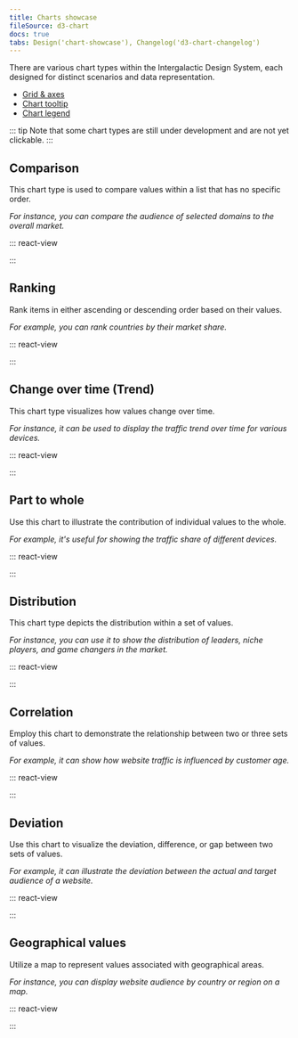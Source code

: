 ```yaml
---
title: Charts showcase
fileSource: d3-chart
docs: true
tabs: Design('chart-showcase'), Changelog('d3-chart-changelog')
---
```


There are various chart types within the Intergalactic Design System, each designed for distinct scenarios and data representation.

- [Grid & axes](/data-display/d3-chart/d3-chart#grid_and_axes)
- [Chart tooltip](/data-display/d3-chart/d3-chart#tooltip)
- [Chart legend](/data-display/chart-legend/chart-legend)

::: tip
Note that some chart types are still under development and are not yet clickable.
:::

## Comparison

This chart type is used to compare values within a list that has no specific order.

_For instance, you can compare the audience of selected domains to the overall market._

::: react-view

<script lang="tsx">
import React from 'react';
import ComponentCard from '@components/../components/ComponentCard';
const getImageName = (title) => {
  const name = title.replace(/[ \/]+/g, '');
  return name.charAt(0).toLowerCase() + name.slice(1);
};

import { Box } from '@semcore/flex-box';

const group = {
  line: {
    title: 'Line chart',
    route: '/data-display/line-chart',
    disabled: false,
    type: 'charts',
  },
  area: {
    title: 'Area chart',
    route: '/data-display/area-chart',
    disabled: false,
    type: 'charts',
  },
  areaStacked: {
    title: 'Stacked area chart',
    route: '/data-display/stacked-area-chart',
    disabled: false,
    type: 'charts',
  },
  combinedAreaLine: {
    title: 'Combined chart',
    route: '/data-display/combined-chart',
    disabled: true,
    type: 'charts',
  },
  bar: {
    title: 'Bar chart',
    route: '/data-display/bar-chart',
    disabled: false,
    type: 'charts',
  },
  barStacked: {
    title: 'Stacked bar chart',
    route: '/data-display/stacked-bar-chart',
    disabled: false,
    type: 'charts',
  },
  horizontalBar: {
    title: 'Horizontal bar chart',
    route: '/data-display/bar-horizontal',
    disabled: false,
    type: 'charts',
  },
  stackedHorizontalBar: {
    title: 'Stacked horizontal bar chart',
    route: '/data-display/stacked-horizontal-bar',
    disabled: false,
    type: 'charts',
  },
  histogram: {
    title: 'Histogram chart',
    route: '/data-display/histogram-chart',
    disabled: false,
    type: 'charts',
  },
  stackedHistogram: {
    title: 'Stacked histogram chart',
    route: '/data-display/stacked-histogram',
    disabled: true,
    type: 'charts',
  },
  donut: {
    title: 'Donut Pie chart',
    route: '/data-display/donut-chart',
    disabled: false,
    type: 'charts',
  },
  venn: {
    title: 'Venn chart',
    route: '/data-display/venn-chart',
    disabled: false,
    type: 'charts',
  },
  bubble: {
    title: 'Bubble chart',
    route: '/data-display/bubble-chart',
    type: 'charts',
  },
  scatterplot: {
    title: 'Scatterplot chart',
    route: '/data-display/scatterplot-chart',
    type: 'charts',
  },
  heatmap: {
    title: 'Heatmap',
    route: '/data-display/heatmap',
    disabled: true,
    type: 'charts',
  },
  funnel: {
    title: 'Funnel chart',
    route: '/data-display/funnel-chart',
    disabled: true,
    type: 'charts',
  },
  radar: {
    title: 'Radar chart',
    route: '/data-display/radar-chart',
    disabled: false,
    type: 'charts',
  },
  polar: {
    title: 'Polar chart',
    route: '/data-display/polar-chart',
    disabled: true,
    type: 'charts',
  },
  alluvial: {
    title: 'Alluvial chart',
    route: '/data-display/alluvial-chart',
    disabled: true,
    type: 'charts',
  },
  quadrant: {
    title: 'Quadrant chart',
    route: '/data-display/quadrant-chart',
    disabled: true,
    type: 'charts',
  },
  kagi: {
    title: 'Kagi chart',
    route: '/data-display/kagi-chart',
    disabled: true,
    type: 'charts',
  },
  lollipop: {
    title: 'Lollipop chart',
    route: '/data-display/lollipop-chart',
    disabled: true,
    type: 'charts',
  },
  choroplethMap: {
    title: 'Choropleth map',
    route: '/data-display/choropleth-map',
    disabled: true,
    type: 'charts',
  },
  radialTree: {
    title: 'Radial Tree chart',
    route: '/data-display/radial-tree-chart',
    type: 'charts',
  },
};

const cardsStyle = {
  display: 'grid',
  gridTemplateRows: 'max-content',
  gridTemplateColumns: 'repeat(auto-fill, 176px)',
  gridGap: 'var(--intergalactic-spacing-3x) var(--intergalactic-spacing-3x)',
  width: '100%',
  margin: '0',
  marginTop: 'var(--intergalactic-spacing-3x)',
  padding: '0',
};

const App = function (props) {
  const items = props.group.map((el) => group[el]);

  return (
    <Box style={cardsStyle}>
      {items.map((item) => (
        <ComponentCard
          key={item.title}
          image={getImageName(item.title)}
          text={item.title}
          disabled={item.disabled}
          href={item.route}
          type={item.type}
        />
      ))}
    </Box>
  );
}
</script>

:::

## Ranking

Rank items in either ascending or descending order based on their values.

_For example, you can rank countries by their market share._

::: react-view

<script lang="tsx">
import React from 'react';
import ComponentCard from '@components/../components/ComponentCard';
const getImageName = (title) => {
  const name = title.replace(/[ \/]+/g, '');
  return name.charAt(0).toLowerCase() + name.slice(1);
};

import { Box } from '@semcore/flex-box';

const group = {
  line: {
    title: 'Line chart',
    route: '/data-display/line-chart',
    disabled: false,
    type: 'charts',
  },
  area: {
    title: 'Area chart',
    route: '/data-display/area-chart',
    disabled: false,
    type: 'charts',
  },
  areaStacked: {
    title: 'Stacked area chart',
    route: '/data-display/stacked-area-chart',
    disabled: false,
    type: 'charts',
  },
  combinedAreaLine: {
    title: 'Combined chart',
    route: '/data-display/combined-chart',
    disabled: true,
    type: 'charts',
  },
  bar: {
    title: 'Bar chart',
    route: '/data-display/bar-chart',
    disabled: false,
    type: 'charts',
  },
  barStacked: {
    title: 'Stacked bar chart',
    route: '/data-display/stacked-bar-chart',
    disabled: false,
    type: 'charts',
  },
  horizontalBar: {
    title: 'Horizontal bar chart',
    route: '/data-display/bar-horizontal',
    disabled: false,
    type: 'charts',
  },
  stackedHorizontalBar: {
    title: 'Stacked horizontal bar chart',
    route: '/data-display/stacked-horizontal-bar',
    disabled: false,
    type: 'charts',
  },
  histogram: {
    title: 'Histogram chart',
    route: '/data-display/histogram-chart',
    disabled: false,
    type: 'charts',
  },
  stackedHistogram: {
    title: 'Stacked histogram chart',
    route: '/data-display/stacked-histogram',
    disabled: true,
    type: 'charts',
  },
  donut: {
    title: 'Donut Pie chart',
    route: '/data-display/donut-chart',
    disabled: false,
    type: 'charts',
  },
  venn: {
    title: 'Venn chart',
    route: '/data-display/venn-chart',
    disabled: false,
    type: 'charts',
  },
  bubble: {
    title: 'Bubble chart',
    route: '/data-display/bubble-chart',
    type: 'charts',
  },
  scatterplot: {
    title: 'Scatterplot chart',
    route: '/data-display/scatterplot-chart',
    type: 'charts',
  },
  heatmap: {
    title: 'Heatmap',
    route: '/data-display/heatmap',
    disabled: true,
    type: 'charts',
  },
  funnel: {
    title: 'Funnel chart',
    route: '/data-display/funnel-chart',
    disabled: true,
    type: 'charts',
  },
  radar: {
    title: 'Radar chart',
    route: '/data-display/radar-chart',
    disabled: false,
    type: 'charts',
  },
  polar: {
    title: 'Polar chart',
    route: '/data-display/polar-chart',
    disabled: true,
    type: 'charts',
  },
  alluvial: {
    title: 'Alluvial chart',
    route: '/data-display/alluvial-chart',
    disabled: true,
    type: 'charts',
  },
  quadrant: {
    title: 'Quadrant chart',
    route: '/data-display/quadrant-chart',
    disabled: true,
    type: 'charts',
  },
  kagi: {
    title: 'Kagi chart',
    route: '/data-display/kagi-chart',
    disabled: true,
    type: 'charts',
  },
  lollipop: {
    title: 'Lollipop chart',
    route: '/data-display/lollipop-chart',
    disabled: true,
    type: 'charts',
  },
  choroplethMap: {
    title: 'Choropleth map',
    route: '/data-display/choropleth-map',
    disabled: true,
    type: 'charts',
  },
  radialTree: {
    title: 'Radial Tree chart',
    route: '/data-display/radial-tree-chart',
    type: 'charts',
  },
};

const cardsStyle = {
  display: 'grid',
  gridTemplateRows: 'max-content',
  gridTemplateColumns: 'repeat(auto-fill, 176px)',
  gridGap: 'var(--intergalactic-spacing-3x) var(--intergalactic-spacing-3x)',
  width: '100%',
  margin: '0',
  marginTop: 'var(--intergalactic-spacing-3x)',
  padding: '0',
};

const App = function (props) {
  const items = props.group.map((el) => group[el]);

  return (
    <Box style={cardsStyle}>
      {items.map((item) => (
        <ComponentCard
          key={item.title}
          image={getImageName(item.title)}
          text={item.title}
          disabled={item.disabled}
          href={item.route}
          type={item.type}
        />
      ))}
    </Box>
  );
}
</script>

:::

## Change over time (Trend)

This chart type visualizes how values change over time.

_For instance, it can be used to display the traffic trend over time for various devices._

::: react-view

<script lang="tsx">
import React from 'react';
import ComponentCard from '@components/../components/ComponentCard';
const getImageName = (title) => {
  const name = title.replace(/[ \/]+/g, '');
  return name.charAt(0).toLowerCase() + name.slice(1);
};

import { Box } from '@semcore/flex-box';

const group = {
  line: {
    title: 'Line chart',
    route: '/data-display/line-chart',
    disabled: false,
    type: 'charts',
  },
  area: {
    title: 'Area chart',
    route: '/data-display/area-chart',
    disabled: false,
    type: 'charts',
  },
  areaStacked: {
    title: 'Stacked area chart',
    route: '/data-display/stacked-area-chart',
    disabled: false,
    type: 'charts',
  },
  combinedAreaLine: {
    title: 'Combined chart',
    route: '/data-display/combined-chart',
    disabled: true,
    type: 'charts',
  },
  bar: {
    title: 'Bar chart',
    route: '/data-display/bar-chart',
    disabled: false,
    type: 'charts',
  },
  barStacked: {
    title: 'Stacked bar chart',
    route: '/data-display/stacked-bar-chart',
    disabled: false,
    type: 'charts',
  },
  horizontalBar: {
    title: 'Horizontal bar chart',
    route: '/data-display/bar-horizontal',
    disabled: false,
    type: 'charts',
  },
  stackedHorizontalBar: {
    title: 'Stacked horizontal bar chart',
    route: '/data-display/stacked-horizontal-bar',
    disabled: false,
    type: 'charts',
  },
  histogram: {
    title: 'Histogram chart',
    route: '/data-display/histogram-chart',
    disabled: false,
    type: 'charts',
  },
  stackedHistogram: {
    title: 'Stacked histogram chart',
    route: '/data-display/stacked-histogram',
    disabled: true,
    type: 'charts',
  },
  donut: {
    title: 'Donut Pie chart',
    route: '/data-display/donut-chart',
    disabled: false,
    type: 'charts',
  },
  venn: {
    title: 'Venn chart',
    route: '/data-display/venn-chart',
    disabled: false,
    type: 'charts',
  },
  bubble: {
    title: 'Bubble chart',
    route: '/data-display/bubble-chart',
    type: 'charts',
  },
  scatterplot: {
    title: 'Scatterplot chart',
    route: '/data-display/scatterplot-chart',
    type: 'charts',
  },
  heatmap: {
    title: 'Heatmap',
    route: '/data-display/heatmap',
    disabled: true,
    type: 'charts',
  },
  funnel: {
    title: 'Funnel chart',
    route: '/data-display/funnel-chart',
    disabled: true,
    type: 'charts',
  },
  radar: {
    title: 'Radar chart',
    route: '/data-display/radar-chart',
    disabled: false,
    type: 'charts',
  },
  polar: {
    title: 'Polar chart',
    route: '/data-display/polar-chart',
    disabled: true,
    type: 'charts',
  },
  alluvial: {
    title: 'Alluvial chart',
    route: '/data-display/alluvial-chart',
    disabled: true,
    type: 'charts',
  },
  quadrant: {
    title: 'Quadrant chart',
    route: '/data-display/quadrant-chart',
    disabled: true,
    type: 'charts',
  },
  kagi: {
    title: 'Kagi chart',
    route: '/data-display/kagi-chart',
    disabled: true,
    type: 'charts',
  },
  lollipop: {
    title: 'Lollipop chart',
    route: '/data-display/lollipop-chart',
    disabled: true,
    type: 'charts',
  },
  choroplethMap: {
    title: 'Choropleth map',
    route: '/data-display/choropleth-map',
    disabled: true,
    type: 'charts',
  },
  radialTree: {
    title: 'Radial Tree chart',
    route: '/data-display/radial-tree-chart',
    type: 'charts',
  },
};

const cardsStyle = {
  display: 'grid',
  gridTemplateRows: 'max-content',
  gridTemplateColumns: 'repeat(auto-fill, 176px)',
  gridGap: 'var(--intergalactic-spacing-3x) var(--intergalactic-spacing-3x)',
  width: '100%',
  margin: '0',
  marginTop: 'var(--intergalactic-spacing-3x)',
  padding: '0',
};

const App = function (props) {
  const items = props.group.map((el) => group[el]);

  return (
    <Box style={cardsStyle}>
      {items.map((item) => (
        <ComponentCard
          key={item.title}
          image={getImageName(item.title)}
          text={item.title}
          disabled={item.disabled}
          href={item.route}
          type={item.type}
        />
      ))}
    </Box>
  );
}
</script>

:::

## Part to whole

Use this chart to illustrate the contribution of individual values to the whole.

_For example, it's useful for showing the traffic share of different devices._

::: react-view

<script lang="tsx">
import React from 'react';
import ComponentCard from '@components/../components/ComponentCard';
const getImageName = (title) => {
  const name = title.replace(/[ \/]+/g, '');
  return name.charAt(0).toLowerCase() + name.slice(1);
};

import { Box } from '@semcore/flex-box';

const group = {
  line: {
    title: 'Line chart',
    route: '/data-display/line-chart',
    disabled: false,
    type: 'charts',
  },
  area: {
    title: 'Area chart',
    route: '/data-display/area-chart',
    disabled: false,
    type: 'charts',
  },
  areaStacked: {
    title: 'Stacked area chart',
    route: '/data-display/stacked-area-chart',
    disabled: false,
    type: 'charts',
  },
  combinedAreaLine: {
    title: 'Combined chart',
    route: '/data-display/combined-chart',
    disabled: true,
    type: 'charts',
  },
  bar: {
    title: 'Bar chart',
    route: '/data-display/bar-chart',
    disabled: false,
    type: 'charts',
  },
  barStacked: {
    title: 'Stacked bar chart',
    route: '/data-display/stacked-bar-chart',
    disabled: false,
    type: 'charts',
  },
  horizontalBar: {
    title: 'Horizontal bar chart',
    route: '/data-display/bar-horizontal',
    disabled: false,
    type: 'charts',
  },
  stackedHorizontalBar: {
    title: 'Stacked horizontal bar chart',
    route: '/data-display/stacked-horizontal-bar',
    disabled: false,
    type: 'charts',
  },
  histogram: {
    title: 'Histogram chart',
    route: '/data-display/histogram-chart',
    disabled: false,
    type: 'charts',
  },
  stackedHistogram: {
    title: 'Stacked histogram chart',
    route: '/data-display/stacked-histogram',
    disabled: true,
    type: 'charts',
  },
  donut: {
    title: 'Donut Pie chart',
    route: '/data-display/donut-chart',
    disabled: false,
    type: 'charts',
  },
  venn: {
    title: 'Venn chart',
    route: '/data-display/venn-chart',
    disabled: false,
    type: 'charts',
  },
  bubble: {
    title: 'Bubble chart',
    route: '/data-display/bubble-chart',
    type: 'charts',
  },
  scatterplot: {
    title: 'Scatterplot chart',
    route: '/data-display/scatterplot-chart',
    type: 'charts',
  },
  heatmap: {
    title: 'Heatmap',
    route: '/data-display/heatmap',
    disabled: true,
    type: 'charts',
  },
  funnel: {
    title: 'Funnel chart',
    route: '/data-display/funnel-chart',
    disabled: true,
    type: 'charts',
  },
  radar: {
    title: 'Radar chart',
    route: '/data-display/radar-chart',
    disabled: false,
    type: 'charts',
  },
  polar: {
    title: 'Polar chart',
    route: '/data-display/polar-chart',
    disabled: true,
    type: 'charts',
  },
  alluvial: {
    title: 'Alluvial chart',
    route: '/data-display/alluvial-chart',
    disabled: true,
    type: 'charts',
  },
  quadrant: {
    title: 'Quadrant chart',
    route: '/data-display/quadrant-chart',
    disabled: true,
    type: 'charts',
  },
  kagi: {
    title: 'Kagi chart',
    route: '/data-display/kagi-chart',
    disabled: true,
    type: 'charts',
  },
  lollipop: {
    title: 'Lollipop chart',
    route: '/data-display/lollipop-chart',
    disabled: true,
    type: 'charts',
  },
  choroplethMap: {
    title: 'Choropleth map',
    route: '/data-display/choropleth-map',
    disabled: true,
    type: 'charts',
  },
  radialTree: {
    title: 'Radial Tree chart',
    route: '/data-display/radial-tree-chart',
    type: 'charts',
  },
};

const cardsStyle = {
  display: 'grid',
  gridTemplateRows: 'max-content',
  gridTemplateColumns: 'repeat(auto-fill, 176px)',
  gridGap: 'var(--intergalactic-spacing-3x) var(--intergalactic-spacing-3x)',
  width: '100%',
  margin: '0',
  marginTop: 'var(--intergalactic-spacing-3x)',
  padding: '0',
};

const App = function (props) {
  const items = props.group.map((el) => group[el]);

  return (
    <Box style={cardsStyle}>
      {items.map((item) => (
        <ComponentCard
          key={item.title}
          image={getImageName(item.title)}
          text={item.title}
          disabled={item.disabled}
          href={item.route}
          type={item.type}
        />
      ))}
    </Box>
  );
}
</script>

:::

## Distribution

This chart type depicts the distribution within a set of values.

_For instance, you can use it to show the distribution of leaders, niche players, and game changers in the market._

::: react-view

<script lang="tsx">
import React from 'react';
import ComponentCard from '@components/../components/ComponentCard';
const getImageName = (title) => {
  const name = title.replace(/[ \/]+/g, '');
  return name.charAt(0).toLowerCase() + name.slice(1);
};

import { Box } from '@semcore/flex-box';

const group = {
  line: {
    title: 'Line chart',
    route: '/data-display/line-chart',
    disabled: false,
    type: 'charts',
  },
  area: {
    title: 'Area chart',
    route: '/data-display/area-chart',
    disabled: false,
    type: 'charts',
  },
  areaStacked: {
    title: 'Stacked area chart',
    route: '/data-display/stacked-area-chart',
    disabled: false,
    type: 'charts',
  },
  combinedAreaLine: {
    title: 'Combined chart',
    route: '/data-display/combined-chart',
    disabled: true,
    type: 'charts',
  },
  bar: {
    title: 'Bar chart',
    route: '/data-display/bar-chart',
    disabled: false,
    type: 'charts',
  },
  barStacked: {
    title: 'Stacked bar chart',
    route: '/data-display/stacked-bar-chart',
    disabled: false,
    type: 'charts',
  },
  horizontalBar: {
    title: 'Horizontal bar chart',
    route: '/data-display/bar-horizontal',
    disabled: false,
    type: 'charts',
  },
  stackedHorizontalBar: {
    title: 'Stacked horizontal bar chart',
    route: '/data-display/stacked-horizontal-bar',
    disabled: false,
    type: 'charts',
  },
  histogram: {
    title: 'Histogram chart',
    route: '/data-display/histogram-chart',
    disabled: false,
    type: 'charts',
  },
  stackedHistogram: {
    title: 'Stacked histogram chart',
    route: '/data-display/stacked-histogram',
    disabled: true,
    type: 'charts',
  },
  donut: {
    title: 'Donut Pie chart',
    route: '/data-display/donut-chart',
    disabled: false,
    type: 'charts',
  },
  venn: {
    title: 'Venn chart',
    route: '/data-display/venn-chart',
    disabled: false,
    type: 'charts',
  },
  bubble: {
    title: 'Bubble chart',
    route: '/data-display/bubble-chart',
    type: 'charts',
  },
  scatterplot: {
    title: 'Scatterplot chart',
    route: '/data-display/scatterplot-chart',
    type: 'charts',
  },
  heatmap: {
    title: 'Heatmap',
    route: '/data-display/heatmap',
    disabled: true,
    type: 'charts',
  },
  funnel: {
    title: 'Funnel chart',
    route: '/data-display/funnel-chart',
    disabled: true,
    type: 'charts',
  },
  radar: {
    title: 'Radar chart',
    route: '/data-display/radar-chart',
    disabled: false,
    type: 'charts',
  },
  polar: {
    title: 'Polar chart',
    route: '/data-display/polar-chart',
    disabled: true,
    type: 'charts',
  },
  alluvial: {
    title: 'Alluvial chart',
    route: '/data-display/alluvial-chart',
    disabled: true,
    type: 'charts',
  },
  quadrant: {
    title: 'Quadrant chart',
    route: '/data-display/quadrant-chart',
    disabled: true,
    type: 'charts',
  },
  kagi: {
    title: 'Kagi chart',
    route: '/data-display/kagi-chart',
    disabled: true,
    type: 'charts',
  },
  lollipop: {
    title: 'Lollipop chart',
    route: '/data-display/lollipop-chart',
    disabled: true,
    type: 'charts',
  },
  choroplethMap: {
    title: 'Choropleth map',
    route: '/data-display/choropleth-map',
    disabled: true,
    type: 'charts',
  },
  radialTree: {
    title: 'Radial Tree chart',
    route: '/data-display/radial-tree-chart',
    type: 'charts',
  },
};

const cardsStyle = {
  display: 'grid',
  gridTemplateRows: 'max-content',
  gridTemplateColumns: 'repeat(auto-fill, 176px)',
  gridGap: 'var(--intergalactic-spacing-3x) var(--intergalactic-spacing-3x)',
  width: '100%',
  margin: '0',
  marginTop: 'var(--intergalactic-spacing-3x)',
  padding: '0',
};

const App = function (props) {
  const items = props.group.map((el) => group[el]);

  return (
    <Box style={cardsStyle}>
      {items.map((item) => (
        <ComponentCard
          key={item.title}
          image={getImageName(item.title)}
          text={item.title}
          disabled={item.disabled}
          href={item.route}
          type={item.type}
        />
      ))}
    </Box>
  );
}
</script>

:::

## Correlation

Employ this chart to demonstrate the relationship between two or three sets of values.

_For example, it can show how website traffic is influenced by customer age._

::: react-view

<script lang="tsx">
import React from 'react';
import ComponentCard from '@components/../components/ComponentCard';
const getImageName = (title) => {
  const name = title.replace(/[ \/]+/g, '');
  return name.charAt(0).toLowerCase() + name.slice(1);
};

import { Box } from '@semcore/flex-box';

const group = {
  line: {
    title: 'Line chart',
    route: '/data-display/line-chart',
    disabled: false,
    type: 'charts',
  },
  area: {
    title: 'Area chart',
    route: '/data-display/area-chart',
    disabled: false,
    type: 'charts',
  },
  areaStacked: {
    title: 'Stacked area chart',
    route: '/data-display/stacked-area-chart',
    disabled: false,
    type: 'charts',
  },
  combinedAreaLine: {
    title: 'Combined chart',
    route: '/data-display/combined-chart',
    disabled: true,
    type: 'charts',
  },
  bar: {
    title: 'Bar chart',
    route: '/data-display/bar-chart',
    disabled: false,
    type: 'charts',
  },
  barStacked: {
    title: 'Stacked bar chart',
    route: '/data-display/stacked-bar-chart',
    disabled: false,
    type: 'charts',
  },
  horizontalBar: {
    title: 'Horizontal bar chart',
    route: '/data-display/bar-horizontal',
    disabled: false,
    type: 'charts',
  },
  stackedHorizontalBar: {
    title: 'Stacked horizontal bar chart',
    route: '/data-display/stacked-horizontal-bar',
    disabled: false,
    type: 'charts',
  },
  histogram: {
    title: 'Histogram chart',
    route: '/data-display/histogram-chart',
    disabled: false,
    type: 'charts',
  },
  stackedHistogram: {
    title: 'Stacked histogram chart',
    route: '/data-display/stacked-histogram',
    disabled: true,
    type: 'charts',
  },
  donut: {
    title: 'Donut Pie chart',
    route: '/data-display/donut-chart',
    disabled: false,
    type: 'charts',
  },
  venn: {
    title: 'Venn chart',
    route: '/data-display/venn-chart',
    disabled: false,
    type: 'charts',
  },
  bubble: {
    title: 'Bubble chart',
    route: '/data-display/bubble-chart',
    type: 'charts',
  },
  scatterplot: {
    title: 'Scatterplot chart',
    route: '/data-display/scatterplot-chart',
    type: 'charts',
  },
  heatmap: {
    title: 'Heatmap',
    route: '/data-display/heatmap',
    disabled: true,
    type: 'charts',
  },
  funnel: {
    title: 'Funnel chart',
    route: '/data-display/funnel-chart',
    disabled: true,
    type: 'charts',
  },
  radar: {
    title: 'Radar chart',
    route: '/data-display/radar-chart',
    disabled: false,
    type: 'charts',
  },
  polar: {
    title: 'Polar chart',
    route: '/data-display/polar-chart',
    disabled: true,
    type: 'charts',
  },
  alluvial: {
    title: 'Alluvial chart',
    route: '/data-display/alluvial-chart',
    disabled: true,
    type: 'charts',
  },
  quadrant: {
    title: 'Quadrant chart',
    route: '/data-display/quadrant-chart',
    disabled: true,
    type: 'charts',
  },
  kagi: {
    title: 'Kagi chart',
    route: '/data-display/kagi-chart',
    disabled: true,
    type: 'charts',
  },
  lollipop: {
    title: 'Lollipop chart',
    route: '/data-display/lollipop-chart',
    disabled: true,
    type: 'charts',
  },
  choroplethMap: {
    title: 'Choropleth map',
    route: '/data-display/choropleth-map',
    disabled: true,
    type: 'charts',
  },
  radialTree: {
    title: 'Radial Tree chart',
    route: '/data-display/radial-tree-chart',
    type: 'charts',
  },
};

const cardsStyle = {
  display: 'grid',
  gridTemplateRows: 'max-content',
  gridTemplateColumns: 'repeat(auto-fill, 176px)',
  gridGap: 'var(--intergalactic-spacing-3x) var(--intergalactic-spacing-3x)',
  width: '100%',
  margin: '0',
  marginTop: 'var(--intergalactic-spacing-3x)',
  padding: '0',
};

const App = function (props) {
  const items = props.group.map((el) => group[el]);

  return (
    <Box style={cardsStyle}>
      {items.map((item) => (
        <ComponentCard
          key={item.title}
          image={getImageName(item.title)}
          text={item.title}
          disabled={item.disabled}
          href={item.route}
          type={item.type}
        />
      ))}
    </Box>
  );
}
</script>

:::

## Deviation

Use this chart to visualize the deviation, difference, or gap between two sets of values.

_For example, it can illustrate the deviation between the actual and target audience of a website._

::: react-view

<script lang="tsx">
import React from 'react';
import ComponentCard from '@components/../components/ComponentCard';
const getImageName = (title) => {
  const name = title.replace(/[ \/]+/g, '');
  return name.charAt(0).toLowerCase() + name.slice(1);
};

import { Box } from '@semcore/flex-box';

const group = {
  line: {
    title: 'Line chart',
    route: '/data-display/line-chart',
    disabled: false,
    type: 'charts',
  },
  area: {
    title: 'Area chart',
    route: '/data-display/area-chart',
    disabled: false,
    type: 'charts',
  },
  areaStacked: {
    title: 'Stacked area chart',
    route: '/data-display/stacked-area-chart',
    disabled: false,
    type: 'charts',
  },
  combinedAreaLine: {
    title: 'Combined chart',
    route: '/data-display/combined-chart',
    disabled: true,
    type: 'charts',
  },
  bar: {
    title: 'Bar chart',
    route: '/data-display/bar-chart',
    disabled: false,
    type: 'charts',
  },
  barStacked: {
    title: 'Stacked bar chart',
    route: '/data-display/stacked-bar-chart',
    disabled: false,
    type: 'charts',
  },
  horizontalBar: {
    title: 'Horizontal bar chart',
    route: '/data-display/bar-horizontal',
    disabled: false,
    type: 'charts',
  },
  stackedHorizontalBar: {
    title: 'Stacked horizontal bar chart',
    route: '/data-display/stacked-horizontal-bar',
    disabled: false,
    type: 'charts',
  },
  histogram: {
    title: 'Histogram chart',
    route: '/data-display/histogram-chart',
    disabled: false,
    type: 'charts',
  },
  stackedHistogram: {
    title: 'Stacked histogram chart',
    route: '/data-display/stacked-histogram',
    disabled: true,
    type: 'charts',
  },
  donut: {
    title: 'Donut Pie chart',
    route: '/data-display/donut-chart',
    disabled: false,
    type: 'charts',
  },
  venn: {
    title: 'Venn chart',
    route: '/data-display/venn-chart',
    disabled: false,
    type: 'charts',
  },
  bubble: {
    title: 'Bubble chart',
    route: '/data-display/bubble-chart',
    type: 'charts',
  },
  scatterplot: {
    title: 'Scatterplot chart',
    route: '/data-display/scatterplot-chart',
    type: 'charts',
  },
  heatmap: {
    title: 'Heatmap',
    route: '/data-display/heatmap',
    disabled: true,
    type: 'charts',
  },
  funnel: {
    title: 'Funnel chart',
    route: '/data-display/funnel-chart',
    disabled: true,
    type: 'charts',
  },
  radar: {
    title: 'Radar chart',
    route: '/data-display/radar-chart',
    disabled: false,
    type: 'charts',
  },
  polar: {
    title: 'Polar chart',
    route: '/data-display/polar-chart',
    disabled: true,
    type: 'charts',
  },
  alluvial: {
    title: 'Alluvial chart',
    route: '/data-display/alluvial-chart',
    disabled: true,
    type: 'charts',
  },
  quadrant: {
    title: 'Quadrant chart',
    route: '/data-display/quadrant-chart',
    disabled: true,
    type: 'charts',
  },
  kagi: {
    title: 'Kagi chart',
    route: '/data-display/kagi-chart',
    disabled: true,
    type: 'charts',
  },
  lollipop: {
    title: 'Lollipop chart',
    route: '/data-display/lollipop-chart',
    disabled: true,
    type: 'charts',
  },
  choroplethMap: {
    title: 'Choropleth map',
    route: '/data-display/choropleth-map',
    disabled: true,
    type: 'charts',
  },
  radialTree: {
    title: 'Radial Tree chart',
    route: '/data-display/radial-tree-chart',
    type: 'charts',
  },
};

const cardsStyle = {
  display: 'grid',
  gridTemplateRows: 'max-content',
  gridTemplateColumns: 'repeat(auto-fill, 176px)',
  gridGap: 'var(--intergalactic-spacing-3x) var(--intergalactic-spacing-3x)',
  width: '100%',
  margin: '0',
  marginTop: 'var(--intergalactic-spacing-3x)',
  padding: '0',
};

const App = function (props) {
  const items = props.group.map((el) => group[el]);

  return (
    <Box style={cardsStyle}>
      {items.map((item) => (
        <ComponentCard
          key={item.title}
          image={getImageName(item.title)}
          text={item.title}
          disabled={item.disabled}
          href={item.route}
          type={item.type}
        />
      ))}
    </Box>
  );
}
</script>

:::

## Geographical values

Utilize a map to represent values associated with geographical areas.

_For instance, you can display website audience by country or region on a map._

::: react-view

<script lang="tsx">
import React from 'react';
import ComponentCard from '@components/../components/ComponentCard';
const getImageName = (title) => {
  const name = title.replace(/[ \/]+/g, '');
  return name.charAt(0).toLowerCase() + name.slice(1);
};

import { Box } from '@semcore/flex-box';

const group = {
  line: {
    title: 'Line chart',
    route: '/data-display/line-chart',
    disabled: false,
    type: 'charts',
  },
  area: {
    title: 'Area chart',
    route: '/data-display/area-chart',
    disabled: false,
    type: 'charts',
  },
  areaStacked: {
    title: 'Stacked area chart',
    route: '/data-display/stacked-area-chart',
    disabled: false,
    type: 'charts',
  },
  combinedAreaLine: {
    title: 'Combined chart',
    route: '/data-display/combined-chart',
    disabled: true,
    type: 'charts',
  },
  bar: {
    title: 'Bar chart',
    route: '/data-display/bar-chart',
    disabled: false,
    type: 'charts',
  },
  barStacked: {
    title: 'Stacked bar chart',
    route: '/data-display/stacked-bar-chart',
    disabled: false,
    type: 'charts',
  },
  horizontalBar: {
    title: 'Horizontal bar chart',
    route: '/data-display/bar-horizontal',
    disabled: false,
    type: 'charts',
  },
  stackedHorizontalBar: {
    title: 'Stacked horizontal bar chart',
    route: '/data-display/stacked-horizontal-bar',
    disabled: false,
    type: 'charts',
  },
  histogram: {
    title: 'Histogram chart',
    route: '/data-display/histogram-chart',
    disabled: false,
    type: 'charts',
  },
  stackedHistogram: {
    title: 'Stacked histogram chart',
    route: '/data-display/stacked-histogram',
    disabled: true,
    type: 'charts',
  },
  donut: {
    title: 'Donut Pie chart',
    route: '/data-display/donut-chart',
    disabled: false,
    type: 'charts',
  },
  venn: {
    title: 'Venn chart',
    route: '/data-display/venn-chart',
    disabled: false,
    type: 'charts',
  },
  bubble: {
    title: 'Bubble chart',
    route: '/data-display/bubble-chart',
    type: 'charts',
  },
  scatterplot: {
    title: 'Scatterplot chart',
    route: '/data-display/scatterplot-chart',
    type: 'charts',
  },
  heatmap: {
    title: 'Heatmap',
    route: '/data-display/heatmap',
    disabled: true,
    type: 'charts',
  },
  funnel: {
    title: 'Funnel chart',
    route: '/data-display/funnel-chart',
    disabled: true,
    type: 'charts',
  },
  radar: {
    title: 'Radar chart',
    route: '/data-display/radar-chart',
    disabled: false,
    type: 'charts',
  },
  polar: {
    title: 'Polar chart',
    route: '/data-display/polar-chart',
    disabled: true,
    type: 'charts',
  },
  alluvial: {
    title: 'Alluvial chart',
    route: '/data-display/alluvial-chart',
    disabled: true,
    type: 'charts',
  },
  quadrant: {
    title: 'Quadrant chart',
    route: '/data-display/quadrant-chart',
    disabled: true,
    type: 'charts',
  },
  kagi: {
    title: 'Kagi chart',
    route: '/data-display/kagi-chart',
    disabled: true,
    type: 'charts',
  },
  lollipop: {
    title: 'Lollipop chart',
    route: '/data-display/lollipop-chart',
    disabled: true,
    type: 'charts',
  },
  choroplethMap: {
    title: 'Choropleth map',
    route: '/data-display/choropleth-map',
    disabled: true,
    type: 'charts',
  },
  radialTree: {
    title: 'Radial Tree chart',
    route: '/data-display/radial-tree-chart',
    type: 'charts',
  },
};

const cardsStyle = {
  display: 'grid',
  gridTemplateRows: 'max-content',
  gridTemplateColumns: 'repeat(auto-fill, 176px)',
  gridGap: 'var(--intergalactic-spacing-3x) var(--intergalactic-spacing-3x)',
  width: '100%',
  margin: '0',
  marginTop: 'var(--intergalactic-spacing-3x)',
  padding: '0',
};

const App = function (props) {
  const items = props.group.map((el) => group[el]);

  return (
    <Box style={cardsStyle}>
      {items.map((item) => (
        <ComponentCard
          key={item.title}
          image={getImageName(item.title)}
          text={item.title}
          disabled={item.disabled}
          href={item.route}
          type={item.type}
        />
      ))}
    </Box>
  );
}
</script>

:::

